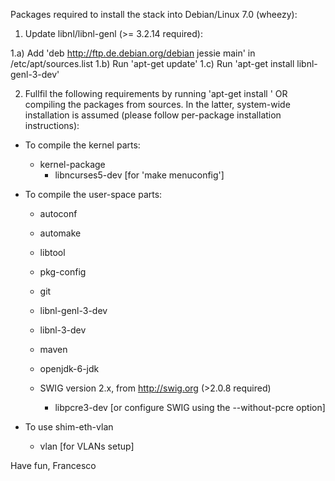 Packages required to install the stack into Debian/Linux 7.0 (wheezy):

1) Update libnl/libnl-genl (>= 3.2.14 required):

  1.a) Add 'deb http://ftp.de.debian.org/debian jessie main' in
       /etc/apt/sources.list
  1.b) Run 'apt-get update'
  1.c) Run 'apt-get install libnl-genl-3-dev'

2) Fullfil the following requirements by running
   'apt-get install <package>' OR compiling the packages from sources. In the
   latter, system-wide installation is assumed (please follow per-package
   installation instructions):

  * To compile the kernel parts:
     * kernel-package 
       * libncurses5-dev [for 'make menuconfig']

  * To compile the user-space parts:
     * autoconf
     * automake
     * libtool
     * pkg-config
     * git
     * libnl-genl-3-dev 
     * libnl-3-dev 
     * maven 
     * openjdk-6-jdk

     * SWIG version 2.x, from http://swig.org (>2.0.8 required)
        * libpcre3-dev [or configure SWIG using the --without-pcre option]

  * To use shim-eth-vlan
     * vlan [for VLANs setup]

Have fun,
Francesco
